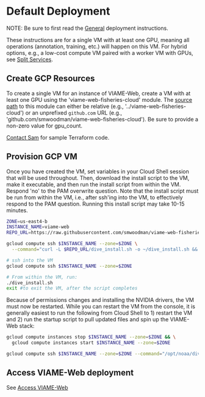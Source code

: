 # Default Deployment

NOTE: Be sure to first read the [General](deployment-general.md) deployment instructions.

These instructions are for a single VM with at least one GPU, meaning all operations (annotation, training, etc.) will happen on this VM. For hybrid options, e.g., a low-cost compute VM paired with a worker VM with GPUs, see [Split Services](deployment-split.md).

## Create GCP Resources

To create a single VM for an instance of VIAME-Web, create a VM with at least one GPU using the 'viame-web-fisheries-cloud' module. The [source path](https://www.terraform.io/language/modules/sources) to this module can either be relative (e.g., '../viame-web-fisheries-cloud') or an unprefixed `github.com` URL (e.g., 'github.com/smwoodman/viame-web-fisheries-cloud'). Be sure to provide a non-zero value for gpu_count. 

[Contact Sam](support.md) for sample Terraform code.

## Provision GCP VM

Once you have created the VM, set variables in your Cloud Shell session that will be used throughout. Then, download the install script to the VM, make it executable, and then run the install script from within the VM. Respond 'no' to the PAM overwrite question. Note that the install script must be run from within the VM, i.e., after ssh'ing into the VM, to effectively respond to the PAM question. Running this install script may take 10-15 minutes.

``` bash
ZONE=us-east4-b
INSTANCE_NAME=viame-web
REPO_URL=https://raw.githubusercontent.com/smwoodman/viame-web-fisheries-cloud/main/scripts

gcloud compute ssh $INSTANCE_NAME --zone=$ZONE \
  --command="curl -L $REPO_URL/dive_install.sh -o ~/dive_install.sh && chmod +x ~/dive_install.sh"

# ssh into the VM
gcloud compute ssh $INSTANCE_NAME --zone=$ZONE

# From within the VM, run:
./dive_install.sh
exit #to exit the VM, after the script completes
```

Because of permissions changes and installing the NVIDIA drivers, the VM must now be restarted. While you can restart the VM from the console, it is generally easiest to run the following from Cloud Shell to 1) restart the VM and 2) run the startup script to pull updated files and spin up the VIAME-Web stack:

``` bash
gcloud compute instances stop $INSTANCE_NAME --zone=$ZONE && \
  gcloud compute instances start $INSTANCE_NAME --zone=$ZONE

gcloud compute ssh $INSTANCE_NAME --zone=$ZONE --command="/opt/noaa/dive_startup_full.sh"
```

## Access VIAME-Web deployment

See [Access VIAME-Web](deployment-access.md)
